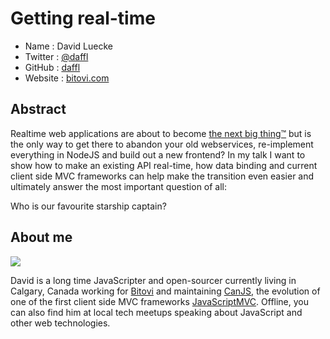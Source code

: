 # Getting real-time

* Name      : David Luecke
* Twitter   : [@daffl](https://twitter.com/daffl)
* GitHub    : [daffl](https://github.com/daffl)
* Website   : [bitovi.com](http://bitovi.com)

## Abstract

Realtime web applications are about to become [the next big thing™](http://www.leggetter.co.uk/2014/02/24/10-realtime-web-technology-predictions-for-2014.html) but is the only way to get there to abandon your old webservices, re-implement everything in NodeJS and build out a new frontend?
In my talk I want to show how to make an existing API real-time, how data binding and current client side MVC frameworks can help make the transition even easier and ultimately answer the most important question of all:

Who is our favourite starship captain?

## About me

![](https://raw.github.com/cascadiajs/2014.cascadiajs.com/master/images/daffl.png)

David is a long time JavaScripter and open-sourcer currently living in Calgary, Canada working for [Bitovi](http://bitovi.com) and maintaining [CanJS](http://canjs.com), the evolution of one of the first client side MVC frameworks [JavaScriptMVC](http://javascriptmvc.com). Offline, you can also find him at local tech meetups speaking about JavaScript and other web technologies.
